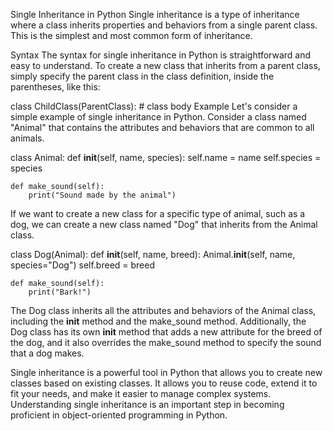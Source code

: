Single Inheritance in Python
Single inheritance is a type of inheritance where a class inherits properties and behaviors from a single parent class. This is the simplest and most common form of inheritance.

Syntax
The syntax for single inheritance in Python is straightforward and easy to understand. To create a new class that inherits from a parent class, simply specify the parent class in the class definition, inside the parentheses, like this:

class ChildClass(ParentClass):
    # class body
Example
Let's consider a simple example of single inheritance in Python. Consider a class named "Animal" that contains the attributes and behaviors that are common to all animals.

class Animal:
    def __init__(self, name, species):
        self.name = name
        self.species = species
        
    def make_sound(self):
        print("Sound made by the animal")
If we want to create a new class for a specific type of animal, such as a dog, we can create a new class named "Dog" that inherits from the Animal class.

class Dog(Animal):
    def __init__(self, name, breed):
        Animal.__init__(self, name, species="Dog")
        self.breed = breed
        
    def make_sound(self):
        print("Bark!")
The Dog class inherits all the attributes and behaviors of the Animal class, including the __init__ method and the make_sound method. Additionally, the Dog class has its own __init__ method that adds a new attribute for the breed of the dog, and it also overrides the make_sound method to specify the sound that a dog makes.

Single inheritance is a powerful tool in Python that allows you to create new classes based on existing classes. It allows you to reuse code, extend it to fit your needs, and make it easier to manage complex systems. Understanding single inheritance is an important step in becoming proficient in object-oriented programming in Python.